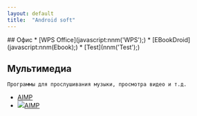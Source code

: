 ```yaml
---
layout: default
title:  "Android soft"
---
```


</script>
## Офис
* [WPS Office](javascript:nnm('WPS');)
* [EBookDroid](javascript:nnm(Ebook);)
* [Test](nnm('Test');)

## Мультимедиа
`Программы для прослушивания музыки, просмотра видео и т.д.`
* [AIMP](http://tegos.ru)
* ![](/img/logo.jpg)[AIMP](http://aimp.ru)


<script>
function nnm(name){
window.open("#"+name);
}
function rtr(name){
window.open("#"+name);
}
